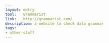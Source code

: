 ```yaml
---
layout: entry
tool:	Grammarist
link:	http://grammarist.com/
description: a website to check data grammar
tags:
- other-stuff
---
```

